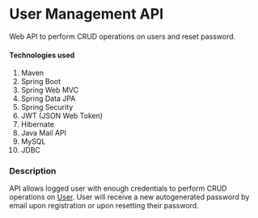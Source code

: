 # User Management API

Web API to perform CRUD operations on users and reset password.

#### Technologies used

1. Maven
2. Spring Boot
3. Spring Web MVC
4. Spring Data JPA
5. Spring Security
6. JWT (JSON Web Token)
7. Hibernate
8. Java Mail API
9. MySQL
10. JDBC

### Description

API allows logged user with enough credentials to perform CRUD operations 
on <a href="src/main/java/com/usermanagement/domain/User.java">User</a>.
User will receive a new autogenerated password by email upon registration 
or upon resetting their password.
